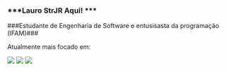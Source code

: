 ### ***Lauro StrJR Aqui! ***
###Estudante de Engenharia de Software e entusisasta da programação (IFAM)###

Atualmente mais focado em:
<div style="display: inline">
  <img src="https://cdn.jsdelivr.net/gh/devicons/devicon@latest/icons/python/python-original.svg" />
  <img src="https://cdn.jsdelivr.net/gh/devicons/devicon@latest/icons/java/java-original.svg" />
  <img src="https://cdn.jsdelivr.net/gh/devicons/devicon@latest/icons/azuresqldatabase/azuresqldatabase-original.svg" />

</div>


